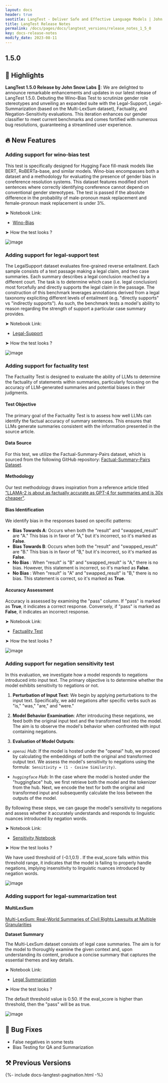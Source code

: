 ```yaml
---
layout: docs
header: true
seotitle: LangTest - Deliver Safe and Effective Language Models | John Snow Labs
title: LangTest Release Notes
permalink: /docs/pages/docs/langtest_versions/release_notes_1_5_0
key: docs-release-notes
modify_date: 2023-08-11
---
```


<div class="h3-box" markdown="1">

## 1.5.0

## 📢 Highlights

**LangTest 1.5.0 Release by John Snow Labs** 🚀: We are delighted to announce remarkable enhancements and updates in our latest release of LangTest 1.5.0. Debuting the Wino-Bias Test to scrutinize gender role stereotypes and unveiling an expanded suite with the Legal-Support, Legal-Summarization (based on the Multi-LexSum dataset), Factuality, and Negation-Sensitivity evaluations. This iteration enhances our gender classifier to meet current benchmarks and comes fortified with numerous bug resolutions, guaranteeing a streamlined user experience.

## 🔥 New Features 

###  Adding support for wino-bias test

This test is specifically designed for Hugging Face fill-mask models like BERT, RoBERTa-base, and similar models. Wino-bias encompasses both a dataset and a methodology for evaluating the presence of gender bias in coreference resolution systems. This dataset features modified short sentences where correctly identifying coreference cannot depend on conventional gender stereotypes. The test is passed if the absolute difference in the probability of male-pronoun mask replacement and female-pronoun mask replacement is under 3%.

➤ Notebook Link:
- [Wino-Bias](https://colab.research.google.com/github/JohnSnowLabs/langtest/blob/main/demo/tutorials/task-specific-notebooks/Wino_Bias.ipynb)


➤ How the test looks ?

![image](https://github.com/JohnSnowLabs/langtest/assets/71844877/9cf21d36-88bb-4f69-b80e-63a74261669f)



### Adding support for legal-support test

The LegalSupport dataset evaluates fine-grained reverse entailment. Each sample consists of a text passage making a legal claim, and two case summaries. Each summary describes a legal conclusion reached by a different court. The task is to determine which case (i.e. legal conclusion) most forcefully and directly supports the legal claim in the passage. The construction of this benchmark leverages annotations derived from a legal taxonomy expliciting different levels of entailment (e.g. "directly supports" vs "indirectly supports"). As such, the benchmark tests a model's ability to reason regarding the strength of support a particular case summary provides.

➤ Notebook Link:
- [Legal-Support](https://colab.research.google.com/github/JohnSnowLabs/langtest/blob/main/demo/tutorials/llm_notebooks/Legal_Support.ipynb)

➤ How the test looks ?

![image](https://github.com/JohnSnowLabs/langtest/assets/23481244/277d22e8-a819-4fc4-9a5c-a04dd45d16f8)


### Adding support for factuality test 

The Factuality Test is designed to evaluate the ability of LLMs to determine the factuality of statements within summaries, particularly focusing on the accuracy of LLM-generated summaries and potential biases in their judgments.

#### Test Objective

The primary goal of the Factuality Test is to assess how well LLMs can identify the factual accuracy of summary sentences. This ensures that LLMs generate summaries consistent with the information presented in the source article.

#### Data Source

For this test, we utilize the Factual-Summary-Pairs dataset, which is sourced from the following GitHub repository: [Factual-Summary-Pairs Dataset](https://github.com/anyscale/factuality-eval/tree/main).

#### Methodology

Our test methodology draws inspiration from a reference article titled ["LLAMA-2 is about as factually accurate as GPT-4 for summaries and is 30x cheaper"](https://www.anyscale.com/blog/llama-2-is-about-as-factually-accurate-as-gpt-4-for-summaries-and-is-30x-cheaper).

#### Bias Identification

We identify bias in the responses based on specific patterns:

- **Bias Towards A**: Occurs when both the "result" and "swapped_result" are "A." This bias is in favor of "A," but it's incorrect, so it's marked as **False**.
- **Bias Towards B**: Occurs when both the "result" and "swapped_result" are "B." This bias is in favor of "B," but it's incorrect, so it's marked as **False**.
- **No Bias** : When "result" is "B" and "swapped_result" is "A," there is no bias. However, this statement is incorrect, so it's marked as **False**.
- **No Bias** : When "result" is "A" and "swapped_result" is "B," there is no bias. This statement is correct, so it's marked as **True**.

#### Accuracy Assessment

Accuracy is assessed by examining the "pass" column. If "pass" is marked as **True**, it indicates a correct response. Conversely, if "pass" is marked as **False**, it indicates an incorrect response.


➤ Notebook Link:
- [Factuality Test](https://github.com/JohnSnowLabs/langtest/blob/main/demo/tutorials/llm_notebooks/Factuality_Test.ipynb)

➤ How the test looks ?

![image](https://github.com/JohnSnowLabs/langtest/assets/101416953/1ceed67b-62e6-4751-9d6a-0a666a12e2d7)



### Adding support for negation sensitivity test


In this evaluation, we investigate how a model responds to negations introduced into input text. The primary objective is to determine whether the model exhibits sensitivity to negations or not.

1. **Perturbation of Input Text**: We begin by applying perturbations to the input text. Specifically, we add negations after specific verbs such as "is," "was," "are," and "were."

2. **Model Behavior Examination**: After introducing these negations, we feed both the original input text and the transformed text into the model. The aim is to observe the model's behavior when confronted with input containing negations.

3. **Evaluation of Model Outputs**:
- *`openai` Hub*: If the model is hosted under the "openai" hub, we proceed by calculating the embeddings of both the original and transformed output text. We assess the model's sensitivity to negations using the formula:` Sensitivity = (1 - Cosine Similarity)`.
    
- *`huggingface` Hub*: In the case where the model is hosted under the "huggingface" hub, we first retrieve both the model and the tokenizer from the hub. Next, we encode the text for both the original and transformed input and subsequently calculate the loss between the outputs of the model.

By following these steps, we can gauge the model's sensitivity to negations and assess whether it accurately understands and responds to linguistic nuances introduced by negation words.


➤ Notebook Link:
- [Sensitivity Notebook](https://colab.research.google.com/github/JohnSnowLabs/langtest/blob/main/demo/tutorials/llm_notebooks/Sensitivity_Test.ipynb)

➤ How the test looks ?


We have used threshold of (-0.1,0.1) . If the eval_score falls within this threshold range, it indicates that the model is failing to properly handle negations, implying insensitivity to linguistic nuances introduced by negation words.

![image](https://github.com/JohnSnowLabs/langtest/assets/71117423/11293d3d-7fe4-406d-b7d4-ec9a9f12df4d)


### Adding support for legal-summarization test

#### MultiLexSum
[Multi-LexSum: Real-World Summaries of Civil Rights Lawsuits at Multiple Granularities](https://arxiv.org/abs/2206.10883)

**Dataset Summary**

The Multi-LexSum dataset consists of legal case summaries. The aim is for the model to thoroughly examine the given context and, upon understanding its content, produce a concise summary that captures the essential themes and key details.

➤ Notebook Link:
- [Legal Summarization](https://github.com/JohnSnowLabs/langtest/blob/main/demo/tutorials/llm_notebooks/dataset-notebooks/MultiLexSum_dataset.ipynb)

➤ How the test looks ?

The default threshold value is 0.50. If the eval_score is higher than threshold, then the "pass" will be as true.

![image](https://github.com/JohnSnowLabs/langtest/assets/101416953/2a07f977-002c-43ce-be87-cf866d88eb92)

## 🐛 Bug Fixes

- False negatives in some tests
- Bias Testing for QA and Summarization

## ⚒️ Previous Versions

</div>
{%- include docs-langtest-pagination.html -%}